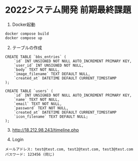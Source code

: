 # 2022システム開発 前期最終課題
1. Docker起動<br>
```
docker compose build
docker compose up
```
2. テーブルの作成<br>
```
CREATE TABLE `bbs_entries` (
    `id` INT UNSIGNED NOT NULL AUTO_INCREMENT PRIMARY KEY,
    `user_id` INT UNSIGNED NOT NULL,
    `body` TEXT NOT NULL,
    `image_filename` TEXT DEFAULT NULL,
    `created_at` DATETIME DEFAULT CURRENT_TIMESTAMP
);
```
```
CREATE TABLE `users` (
    `id` INT UNSIGNED NOT NULL AUTO_INCREMENT PRIMARY KEY,
    `name` TEXT NOT NULL,
    `email` TEXT NOT NULL,
    `password` TEXT NOT NULL,
    `created_at` DATETIME DEFAULT CURRENT_TIMESTAMP
    `icon_filename` TEXT DEFAULT NULL;
);
```

3. <a href="http://18.212.98.243/timeline.php">http://18.212.98.243/timeline.php</a>

4. Login<br>
```
メールアドレス: test@test.com, test2@test.com, test3@test.com
パスワード: 123456 (同じ)
```
